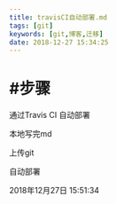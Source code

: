 ```yaml
---
title: travisCI自动部署.md
tags: [git]
keywords: [git,博客,迁移]
date: 2018-12-27 15:34:25
---
```



# #步骤
通过Travis CI 自动部署

本地写完md

上传git

自动部署

2018年12月27日 15:51:34

